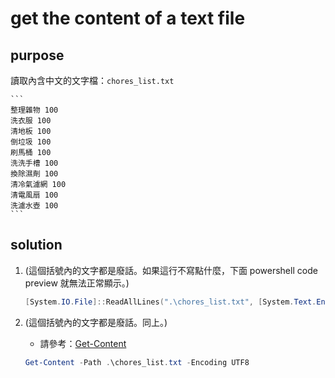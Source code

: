 # get the content of a text file


## purpose

讀取內含中文的文字檔：`chores_list.txt`

    ```
    整理雜物 100
    洗衣服 100
    清地板 100
    倒垃圾 100
    刷馬桶 100
    洗洗手槽 100
    換除濕劑 100
    清冷氣濾網 100
    清電風扇 100
    洗濾水壺 100
    ```

## solution

1. (這個括號內的文字都是廢話。如果這行不寫點什麼，下面 powershell code preview 就無法正常顯示。)

    ```powershell
    [System.IO.File]::ReadAllLines(".\chores_list.txt", [System.Text.Encoding]::UTF8)
    ```

2. (這個括號內的文字都是廢話。同上。)

    * 請參考：[Get-Content](https://learn.microsoft.com/en-us/powershell/module/microsoft.powershell.management/get-content?view=powershell-7.2)

    ```powershell
    Get-Content -Path .\chores_list.txt -Encoding UTF8
    ```